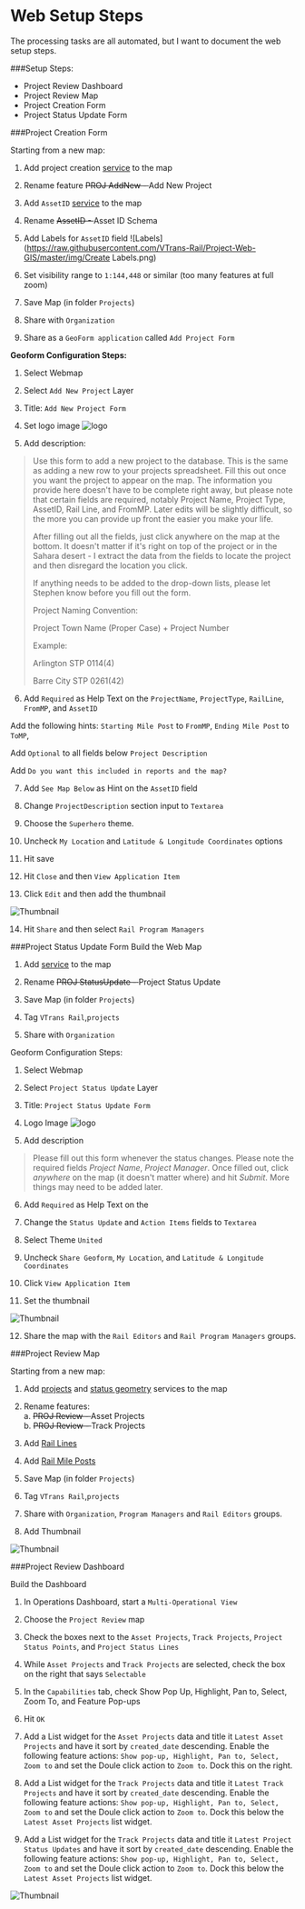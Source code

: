 Web Setup Steps
===============

The processing tasks are all automated, but I want to document the web setup steps.

###Setup Steps:
- Project Review Dashboard 
- Project Review Map 
- Project Creation Form 
- Project Status Update Form 


###Project Creation Form

Starting from a new map:  

1. Add project creation [service](http://vtransmap01.aot.state.vt.us/arcgis/rest/services/Rail/PROJ_AddNew/FeatureServer) to the map  

2. Rename feature <del>PROJ AddNew - </del>Add New Project  

3. Add `AssetID` [service](http://vtransmap01.aot.state.vt.us/arcgis/rest/services/Rail/AssetID/FeatureServer/0) to the map  

4. Rename <del>AssetID - </del> Asset ID Schema  

5. Add Labels for `AssetID` field ![Labels](https://raw.githubusercontent.com/VTrans-Rail/Project-Web-GIS/master/img/Create Labels.png)  
  
6. Set visibility range to `1:144,448` or similar (too many features at full zoom)  
  
7. Save Map (in folder `Projects`)  
  
8. Share with `Organization`  
  
9. Share as a `GeoForm application` called `Add Project Form`    
  
**Geoform Configuration Steps:**  
  
1. Select Webmap  

2. Select `Add New Project` Layer  

3. Title: `Add New Project Form`

4. Set logo image ![logo](https://raw.githubusercontent.com/VTrans-Rail/Project-Web-GIS/master/img/logo-med.png)

5. Add description:

> Use this form to add a new project to the database. This is the same as adding a new row to your projects spreadsheet. Fill this out once you want the project to appear on the map. The information you provide here doesn't have to be complete right away, but please note that certain fields are required, notably Project Name, Project Type, AssetID, Rail Line, and FromMP. Later edits will be slightly difficult, so the more you can provide up front the easier you make your life.
> 
> After filling out all the fields, just click anywhere on the map at the bottom. It doesn't matter if it's right on top of the project or in the Sahara desert - I extract the data from the fields to locate the project and then disregard the location you click.
> 
> If anything needs to be added to the drop-down lists, please let Stephen know before you fill out the form.
> 
> Project Naming Convention: 
> 
> Project Town Name (Proper Case) + Project Number
> 
> Example:
> 
> Arlington STP 0114(4)
> 
> Barre City STP 0261(42)
  
6. Add `Required` as Help Text on the `ProjectName`, `ProjectType`, `RailLine`, `FromMP`, and `AssetID`  
  
Add the following hints: `Starting Mile Post` to `FromMP`, `Ending Mile Post` to `ToMP`,
  
Add `Optional` to all fields below `Project Description`

Add `Do you want this included in reports and the map?`
  
7. Add `See Map Below` as Hint on the `AssetID` field  

8. Change `ProjectDescription` section input to `Textarea`  

9. Choose the `Superhero` theme.  

10. Uncheck `My Location` and `Latitude & Longitude Coordinates` options  

11. Hit save

12. Hit `Close` and then `View Application Item`  

13. Click `Edit` and then add the thumbnail    

![Thumbnail](https://raw.githubusercontent.com/VTrans-Rail/Project-Web-GIS/master/img/PROJ_Add.png)

14. Hit `Share` and then select `Rail Program Managers`


###Project Status Update Form
Build the Web Map

1. Add [service](http://vtransmap01.aot.state.vt.us/arcgis/rest/services/Rail/PROJ_StatusUpdate/FeatureServer) to the map

2. Rename <del>PROJ StatusUpdate - </del>Project Status Update

3. Save Map (in folder `Projects`)

4. Tag `VTrans Rail`,`projects`

5. Share with `Organization`

Geoform Configuration Steps:
  
1. Select Webmap  

2. Select `Project Status Update` Layer  

3. Title: `Project Status Update Form`

4. Logo Image ![logo](https://raw.githubusercontent.com/VTrans-Rail/Project-Web-GIS/master/img/logo-med.png)

5. Add description

> Please fill out this form whenever the status changes. Please note the required fields <em>Project Name</em>, <em>Project Manager</em>. Once filled out, click <em>anywhere</em> on the map (it doesn't matter where) and hit <em>Submit</em>.
> More things may need to be added later.

6. Add `Required` as Help Text on the

7. Change the `Status Update` and `Action Items` fields to `Textarea`

8. Select Theme `United`

9. Uncheck `Share Geoform`, `My Location`, and `Latitude & Longitude Coordinates`

10. Click `View Application Item`

11. Set the thumbnail

![Thumbnail](https://raw.githubusercontent.com/VTrans-Rail/Project-Web-GIS/master/img/PROJ_Status.png)

12. Share the map with the `Rail Editors` and `Rail Program Managers` groups.

###Project Review Map

Starting from a new map:  

1. Add [projects](http://vtransmap01.aot.state.vt.us/arcgis/rest/services/Rail/PROJ_Review/FeatureServer) and [status geometry](http://vtransmap01.aot.state.vt.us/arcgis/rest/services/Rail/PROJ_StatusGeometry/MapServer) services to the map  
2. Rename features:  
  a. <del>PROJ Review - </del> Asset Projects    
  b. <del>PROJ Review - </del> Track Projects  

3. Add [Rail Lines](http://vtransmap01.aot.state.vt.us/arcgis/rest/services/Rail/Rail_Lines/MapServer)

4. Add [Rail Mile Posts](http://vtransmap01.aot.state.vt.us/arcgis/rest/services/Rail/Rail_MilePosts/MapServer)

5. Save Map (in folder `Projects`)

6. Tag `VTrans Rail`,`projects`

7. Share with `Organization`, `Program Managers` and `Rail Editors` groups.

8. Add Thumbnail   

![Thumbnail](https://raw.githubusercontent.com/VTrans-Rail/Project-Web-GIS/master/img/PROJ_Review.png)



###Project Review Dashboard

Build the Dashboard

1. In Operations Dashboard, start a `Multi-Operational View`

2. Choose the `Project Review` map

3. Check the boxes next to the `Asset Projects`, `Track Projects`, `Project Status Points`, and `Project Status Lines`

4. While `Asset Projects` and `Track Projects` are selected, check the box on the right that says `Selectable`

5. In the `Capabilities` tab, check Show Pop Up, Highlight, Pan to, Select, Zoom To, and Feature Pop-ups

6. Hit `OK`

7. Add a List widget for the `Asset Projects` data and title it `Latest Asset Projects` and have it sort by `created_date` descending. Enable the following feature actions: `Show pop-up, Highlight, Pan to, Select, Zoom to` and set the Doule click action to `Zoom to`. Dock this on the right.

8. Add a List widget for the `Track Projects` data and title it `Latest Track Projects` and have it sort by `created_date` descending. Enable the following feature actions: `Show pop-up, Highlight, Pan to, Select, Zoom to` and set the Doule click action to `Zoom to`. Dock this below the `Latest Asset Projects` list widget.

9. Add a List widget for the `Track Projects` data and title it `Latest Project Status Updates` and have it sort by `created_date` descending. Enable the following feature actions: `Show pop-up, Highlight, Pan to, Select, Zoom to` and set the Doule click action to `Zoom to`. Dock this below the `Latest Asset Projects` list widget.

![Thumbnail]()
